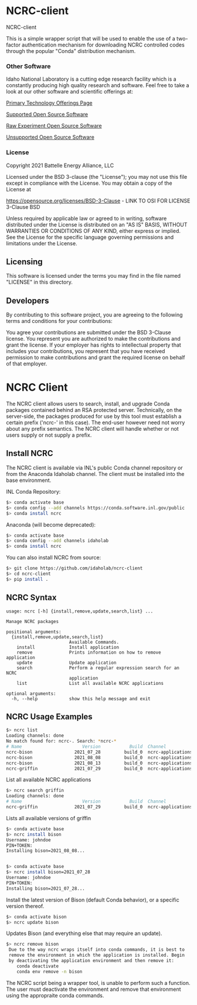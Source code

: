 # NCRC-client
NCRC-client

This is a simple wrapper script that will be used to enable the use of a two-factor authentication mechanism for downloading NCRC controlled codes through the popular "Conda" distribution mechanism.


### Other Software
Idaho National Laboratory is a cutting edge research facility which is a constantly producing high quality research and software. Feel free to take a look at our other software and scientific offerings at:

[Primary Technology Offerings Page](https://www.inl.gov/inl-initiatives/technology-deployment)

[Supported Open Source Software](https://github.com/idaholab)

[Raw Experiment Open Source Software](https://github.com/IdahoLabResearch)

[Unsupported Open Source Software](https://github.com/IdahoLabCuttingBoard)

### License

Copyright 2021 Battelle Energy Alliance, LLC

Licensed under the BSD 3-clause (the "License");
you may not use this file except in compliance with the License.
You may obtain a copy of the License at

  https://opensource.org/licenses/BSD-3-Clause - LINK TO OSI FOR LICENSE 3-Clause BSD

Unless required by applicable law or agreed to in writing, software
distributed under the License is distributed on an "AS IS" BASIS,
WITHOUT WARRANTIES OR CONDITIONS OF ANY KIND, either express or implied.
See the License for the specific language governing permissions and
limitations under the License.


Licensing
-----
This software is licensed under the terms you may find in the file named "LICENSE" in this directory.


Developers
-----
By contributing to this software project, you are agreeing to the following terms and conditions for your contributions:

You agree your contributions are submitted under the BSD 3-Clause license. You represent you are authorized to make the contributions and grant the license. If your employer has rights to intellectual property that includes your contributions, you represent that you have received permission to make contributions and grant the required license on behalf of that employer.


# NCRC Client

The NCRC client allows users to search, install, and upgrade Conda packages contained behind an RSA protected server. Technically, on the server-side, the packages produced for use by this tool must establish a certain prefix ('ncrc-' in this case). The end-user however need not worry about any prefix semantics. The NCRC client will handle whether or not users supply or not supply a prefix.

## Install NCRC

The NCRC client is available via INL's public Conda channel repository or from the Anaconda Idaholab channel. The client must be installed into the base environment.

INL Conda Repository:
```bash
$> conda activate base
$> conda config --add channels https://conda.software.inl.gov/public
$> conda install ncrc
```

Anaconda (will become deprecated):
```bash
$> conda activate base
$> conda config --add channels idaholab
$> conda install ncrc
```

You can also install NCRC from source:

```bash
$> git clone https://github.com/idaholab/ncrc-client
$> cd ncrc-client
$> pip install .
```

## NCRC Syntax

```pre
usage: ncrc [-h] {install,remove,update,search,list} ...

Manage NCRC packages

positional arguments:
  {install,remove,update,search,list}
                        Available Commands.
    install             Install application
    remove              Prints information on how to remove application
    update              Update application
    search              Perform a regular expression search for an NCRC
                        application
    list                List all available NCRC applications

optional arguments:
  -h, --help            show this help message and exit
```

## NCRC Usage Examples

```bash
$> ncrc list
Loading channels: done
No match found for: ncrc-. Search: *ncrc-*
# Name                       Version           Build  Channel
ncrc-bison                2021_07_28         build_0  ncrc-applications
ncrc-bison                2021_08_08         build_0  ncrc-applications
ncrc-bison                2021_08_13         build_0  ncrc-applications
ncrc-griffin              2021_07_29         build_0  ncrc-applications
```
List all available NCRC applications

```bash
$> ncrc search griffin
Loading channels: done
# Name                       Version           Build  Channel
ncrc-griffin              2021_07_29         build_0  ncrc-applications
```
Lists all available versions of griffin

```bash
$> conda activate base
$> ncrc install bison
Username: johndoe
PIN+TOKEN: 
Installing bison=2021_08_08...


$> conda activate base
$> ncrc install bison=2021_07_28
Username: johndoe
PIN+TOKEN: 
Installing bison=2021_07_28...
```
Install the latest version of Bison (default Conda behavior), or a specific version thereof.

```bash
$> conda activate bison
$> ncrc update bison
```
Updates Bison (and everything else that may require an update).

```bash
$> ncrc remove bison
 Due to the way ncrc wraps itself into conda commands, it is best to
 remove the environment in which the application is installed. Begin
 by deactivating the application environment and then remove it:
	conda deactivate
	conda env remove -n bison
```
The NCRC script being a wrapper tool, is unable to perform such a function. The user must deactivate the environment and remove that environment using the appropraite conda commands.
